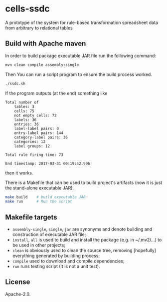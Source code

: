 # cells-ssdc
A prototype of the system for rule-based transformation spreadsheet data from arbitrary to relational tables

## Build with Apache maven

In order to build package executable JAR file run the following command:

```bash
mvn clean compile assembly:single
```

Then You can run a script program to ensure the build process worked.

```bash
./ssdc.sh
```

If the program outputs (at the end) something like
```
Total number of
	tables: 3
	cells: 75
	not empty cells: 72
	labels: 36
	entries: 36
	label-label pairs: 0
	entry-label pairs: 144
	category-label pairs: 36
	categories: 12
	label groups: 12

Total rule firing time: 73

End timestamp: 2017-03-31 00:19:42.996
```
then it works.

There is a Makefile that can be used to build project's artifacts (now it is just the stand-alone executable JAR).

```bash
make build    # build executable JAR
make run      # Run the script
```

## Makefile targets

 * `assembly-single`, `single`, `jar` are synonyms and denote building and construction of executable JAR file;
 * `install`, `all` is used to build and install the package (e.g. in ~/.mv2/...) to be used in other projects;
 * `clean` is obviously used to clean the source tree, removing [hopefully] everything generated by building process;
 * `compile` used to download and compile dependencies;
 * `run` runs testing script (It is not a unit test).

## License

Apache-2.0.
